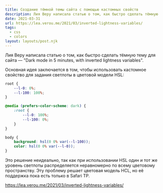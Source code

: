 ```yaml
---
title: Создание тёмной темы сайта с помощью кастомных свойств
description: Лия Веру написала статью о том, как быстро сделать тёмную тему для сайта
date: 2021-03-31
url: https://lea.verou.me/2021/03/inverted-lightness-variables/ 
tags:
  - css
  - colors
layout: layouts/post.njk
---
```

Лия Веру написала статью о том, как быстро сделать тёмную тему для сайта — "Dark mode in 5 minutes, with inverted lightness variables".

Основная идея заключается в том, чтобы использовать кастомное свойство для задания светлоты в цветовой модели HSL:

```css
root {
	--l-0: 0%;
	--l-100: 100%;
}

@media (prefers-color-scheme: dark) {
	:root {
		--l-0: 100%;
		--l-100: 0%;
	}
}

body {
	background: hsl(0 0% var(--l-100));
	color: hsl(0 0% var(--l-0));
}
```

Это решение неидеально, так как при использовании HSL один и тот же уровень светлоты распределяется неравномерно по всему цветовому пространству. Эту проблему решает цветовая модель HCL, но её поддержка пока есть только в Safari TP.

https://lea.verou.me/2021/03/inverted-lightness-variables/ 
